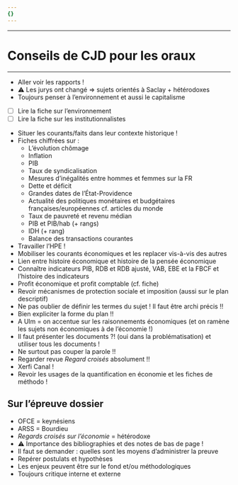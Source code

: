 ```yaml
---
{}
---
```

***
# Conseils de CJD pour les oraux
***
- Aller voir les rapports ! 
- ⚠ Les jurys ont changé ⇒ sujets orientés à Saclay + hétérodoxes 
- Toujours penser à l’environnement et aussi le capitalisme 
- [ ] Lire la fiche sur l’environnement 
- [ ] Lire la fiche sur les institutionnalistes 
- Situer les courants/faits dans leur contexte historique ! 
- Fiches chiffrées sur : 
	- L’évolution chômage 
	- Inflation
	- PIB 
	- Taux de syndicalisation
	- Mesures d’inégalités entre hommes et femmes sur la FR 
	- Dette et déficit 
	- Grandes dates de l’État-Providence 
	- Actualité des politiques monétaires et budgétaires françaises/européennes cf. articles du monde 
	- Taux de pauvreté et revenu médian 
	- PIB et PIB/hab (+ rangs)
	- IDH (+ rang)
	- Balance des transactions courantes 
- Travailler l’HPE ! 
- Mobiliser les courants économiques et les replacer vis-à-vis des autres 
- Lien entre histoire économique et histoire de la pensée économique 
- Connaître indicateurs PIB, RDB et RDB ajusté, VAB, EBE et la FBCF et l’histoire des indicateurs 
- Profit économique et profit comptable (cf. fiche)
- Revoir mécanismes de protection sociale et imposition (aussi sur le plan descriptif)
- Ne pas oublier de définir les termes du sujet ! Il faut être archi précis !!
- Bien expliciter la forme du plan !! 
- A Ulm = on accentue sur les raisonnements économiques (et on ramène les sujets non économiques à de l’économie !)
- Il faut présenter les documents ?! (oui dans la problématisation) et utiliser tous les documents ! 
- Ne surtout pas couper la parole !! 
- Regarder revue *Regard croisés* absolument !!
- Xerfi Canal ! 
- Revoir les usages de la quantification en économie et les fiches de méthodo ! 

## Sur l’épreuve dossier 

- OFCE = keynésiens 
- ARSS = Bourdieu 
- *Regards croisés sur l’économie* = hétérodoxe 
- ⚠ Importance des bibliographies et des notes de bas de page !
- Il faut se demander : quelles sont les moyens d’administrer la preuve 
- Repérer postulats et hypothèses 
- Les enjeux peuvent être sur le fond et/ou méthodologiques 
- Toujours critique interne et externe 

